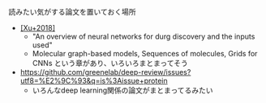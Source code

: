 読みたい気がする論文を置いておく場所

* [[Xu+2018]](https://www.tandfonline.com/doi/full/10.1080/17460441.2018.1547278)
  * "An overview of neural networks for durg discovery and the inputs used"
  * Molecular graph-based models, Sequences of molecules, Grids for CNNs という章があり、いろいろまとまってそう
* https://github.com/greenelab/deep-review/issues?utf8=%E2%9C%93&q=is%3Aissue+protein
  * いろんなdeep learning関係の論文がまとまってるみたい
